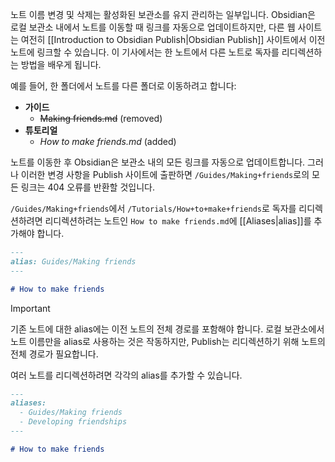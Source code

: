 노트 이름 변경 및 삭제는 활성화된 보관소를 유지 관리하는 일부입니다. Obsidian은 로컬 보관소 내에서 노트를 이동할 때 링크를 자동으로 업데이트하지만, 다른 웹 사이트는 여전히 [[Introduction to Obsidian Publish|Obsidian Publish]] 사이트에서 이전 노트에 링크할 수 있습니다. 이 기사에서는 한 노트에서 다른 노트로 독자를 리디렉션하는 방법을 배우게 됩니다.

예를 들어, 한 폴더에서 노트를 다른 폴더로 이동하려고 합니다:

- **가이드**
  - ~~Making friends.md~~ (removed)
- **튜토리얼**
  - *How to make friends.md* (added)

노트를 이동한 후 Obsidian은 보관소 내의 모든 링크를 자동으로 업데이트합니다. 그러나 이러한 변경 사항을 Publish 사이트에 출판하면 `/Guides/Making+friends`로의 모든 링크는 404 오류를 반환할 것입니다.

`/Guides/Making+friends`에서 `/Tutorials/How+to+make+friends`로 독자를 리디렉션하려면 리디렉션하려는 노트인 `How to make friends.md`에 [[Aliases|alias]]를 추가해야 합니다.

```md
---
alias: Guides/Making friends
---

# How to make friends
```

> [!important]
> 기존 노트에 대한 alias에는 이전 노트의 전체 경로를 포함해야 합니다. 로컬 보관소에서 노트 이름만을 alias로 사용하는 것은 작동하지만, Publish는 리디렉션하기 위해 노트의 전체 경로가 필요합니다.

여러 노트를 리디렉션하려면 각각의 alias를 추가할 수 있습니다.

```md
---
aliases: 
  - Guides/Making friends
  - Developing friendships
---

# How to make friends
```